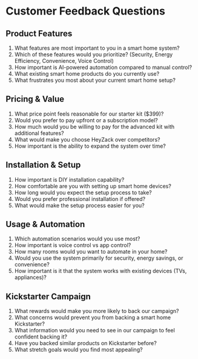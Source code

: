 # Customer Feedback Questions

## Product Features
1. What features are most important to you in a smart home system?
2. Which of these features would you prioritize? (Security, Energy Efficiency, Convenience, Voice Control)
3. How important is AI-powered automation compared to manual control?
4. What existing smart home products do you currently use?
5. What frustrates you most about your current smart home setup?

## Pricing & Value
1. What price point feels reasonable for our starter kit ($399)?
2. Would you prefer to pay upfront or a subscription model?
3. How much would you be willing to pay for the advanced kit with additional features?
4. What would make you choose HeyZack over competitors?
5. How important is the ability to expand the system over time?

## Installation & Setup
1. How important is DIY installation capability?
2. How comfortable are you with setting up smart home devices?
3. How long would you expect the setup process to take?
4. Would you prefer professional installation if offered?
5. What would make the setup process easier for you?

## Usage & Automation
1. Which automation scenarios would you use most?
2. How important is voice control vs app control?
3. How many rooms would you want to automate in your home?
4. Would you use the system primarily for security, energy savings, or convenience?
5. How important is it that the system works with existing devices (TVs, appliances)?

## Kickstarter Campaign
1. What rewards would make you more likely to back our campaign?
2. What concerns would prevent you from backing a smart home Kickstarter?
3. What information would you need to see in our campaign to feel confident backing it?
4. Have you backed similar products on Kickstarter before?
5. What stretch goals would you find most appealing?
